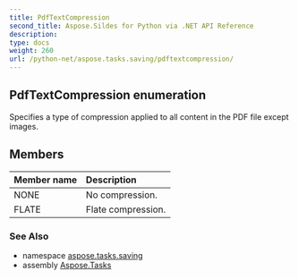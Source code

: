 ```yaml
---
title: PdfTextCompression
second_title: Aspose.Sildes for Python via .NET API Reference
description: 
type: docs
weight: 260
url: /python-net/aspose.tasks.saving/pdftextcompression/
---
```


## PdfTextCompression enumeration

Specifies a type of compression applied to all content in the PDF file except images.

## Members
| Member name | Description |
| :- | :- |
|NONE|No compression.|
|FLATE|Flate compression.|

### See Also

* namespace [aspose.tasks.saving](/python-net/aspose.tasks.saving/)
* assembly [Aspose.Tasks](/tasks/python-net/)

